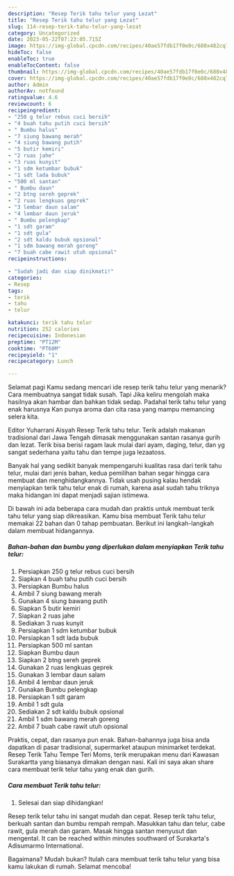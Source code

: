 ```yaml
---
description: "Resep Terik tahu telur yang Lezat"
title: "Resep Terik tahu telur yang Lezat"
slug: 114-resep-terik-tahu-telur-yang-lezat
category: Uncategorized
date: 2023-05-22T07:23:05.715Z
image: https://img-global.cpcdn.com/recipes/40ae57fdb17f0e0c/680x482cq70/terik-tahu-telur-foto-resep-utama.jpg
hideToc: false
enableToc: true
enableTocContent: false
thumbnail: https://img-global.cpcdn.com/recipes/40ae57fdb17f0e0c/680x482cq70/terik-tahu-telur-foto-resep-utama.jpg
cover: https://img-global.cpcdn.com/recipes/40ae57fdb17f0e0c/680x482cq70/terik-tahu-telur-foto-resep-utama.jpg
author: Admin
authorAv: notfound
ratingvalue: 4.6
reviewcount: 6
recipeingredient:
- "250 g telur rebus cuci bersih"
- "4 buah tahu putih cuci bersih"
- " Bumbu halus"
- "7 siung bawang merah"
- "4 siung bawang putih"
- "5 butir kemiri"
- "2 ruas jahe"
- "3 ruas kunyit"
- "1 sdm ketumbar bubuk"
- "1 sdt lada bubuk"
- "500 ml santan"
- " Bumbu daun"
- "2 btng sereh geprek"
- "2 ruas lengkuas geprek"
- "3 lembar daun salam"
- "4 lembar daun jeruk"
- " Bumbu pelengkap"
- "1 sdt garam"
- "1 sdt gula"
- "2 sdt kaldu bubuk opsional"
- "1 sdm bawang merah goreng"
- "7 buah cabe rawit utuh opsional"
recipeinstructions:

- "Sudah jadi dan siap dinikmati!"
categories:
- Resep
tags:
- terik
- tahu
- telur

katakunci: terik tahu telur 
nutrition: 252 calories
recipecuisine: Indonesian
preptime: "PT12M"
cooktime: "PT60M"
recipeyield: "1"
recipecategory: Lunch

---
```



Selamat pagi Kamu sedang mencari ide resep terik tahu telur yang menarik? Cara membuatnya sangat tidak susah. Tapi Jika keliru mengolah maka hasilnya akan hambar dan bahkan tidak sedap. Padahal terik tahu telur yang enak harusnya Kan punya aroma dan cita rasa yang mampu memancing selera kita.


Editor Yuharrani Aisyah Resep Terik tahu telur. Terik adalah makanan tradisional dari Jawa Tengah dimasak menggunakan santan rasanya gurih dan lezat. Terik bisa berisi ragam lauk mulai dari ayam, daging, telur, dan yg sangat sederhana yaitu tahu dan tempe juga lezaatoss.

Banyak hal yang sedikit banyak mempengaruhi kualitas rasa dari terik tahu telur, mulai dari jenis bahan, kedua pemilihan bahan segar hingga cara membuat dan menghidangkannya. Tidak usah pusing kalau hendak menyiapkan terik tahu telur enak di rumah, karena asal sudah tahu triknya maka hidangan ini dapat menjadi sajian istimewa.


Di bawah ini ada beberapa cara mudah dan praktis untuk membuat terik tahu telur yang siap dikreasikan. Kamu bisa membuat Terik tahu telur memakai 22 bahan dan 0 tahap pembuatan. Berikut ini langkah-langkah dalam membuat hidangannya.

<!--inarticleads1-->

##### Bahan-bahan dan bumbu yang diperlukan dalam menyiapkan Terik tahu telur:

1. Persiapkan 250 g telur rebus cuci bersih
1. Siapkan 4 buah tahu putih cuci bersih
1. Persiapkan  Bumbu halus
1. Ambil 7 siung bawang merah
1. Gunakan 4 siung bawang putih
1. Siapkan 5 butir kemiri
1. Siapkan 2 ruas jahe
1. Sediakan 3 ruas kunyit
1. Persiapkan 1 sdm ketumbar bubuk
1. Persiapkan 1 sdt lada bubuk
1. Persiapkan 500 ml santan
1. Siapkan  Bumbu daun
1. Siapkan 2 btng sereh geprek
1. Gunakan 2 ruas lengkuas geprek
1. Gunakan 3 lembar daun salam
1. Ambil 4 lembar daun jeruk
1. Gunakan  Bumbu pelengkap
1. Persiapkan 1 sdt garam
1. Ambil 1 sdt gula
1. Sediakan 2 sdt kaldu bubuk opsional
1. Ambil 1 sdm bawang merah goreng
1. Ambil 7 buah cabe rawit utuh opsional


Praktis, cepat, dan rasanya pun enak. Bahan-bahannya juga bisa anda dapatkan di pasar tradisional, supermarket ataupun minimarket terdekat. Resep Terik Tahu Tempe Teri Moms, terik merupakan menu dari Kawasan Surakartta yang biasanya dimakan dengan nasi. Kali ini saya akan share cara membuat terik telur tahu yang enak dan gurih. 

<!--inarticleads2-->

##### Cara membuat Terik tahu telur:


1. Selesai dan siap dihidangkan!

Resep terik telur tahu ini sangat mudah dan cepat. Resep terik tahu telur, berkuah santan dan bumbu rempah rempah. Masukkan tahu dan telur, cabe rawit, gula merah dan garam. Masak hingga santan menyusut dan mengental. It can be reached within minutes southward of Surakarta&#39;s Adisumarmo International. 

Bagaimana? Mudah bukan? Itulah cara membuat terik tahu telur yang bisa kamu lakukan di rumah. Selamat mencoba!
